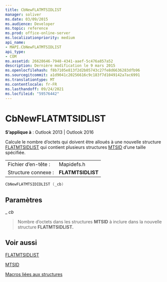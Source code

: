 ```yaml
---
title: CbNewFLATMTSIDLIST
manager: soliver
ms.date: 03/09/2015
ms.audience: Developer
ms.topic: reference
ms.prod: office-online-server
ms.localizationpriority: medium
api_name:
- MAPI.CbNewFLATMTSIDLIST
api_type:
- COM
ms.assetid: 26628646-7948-4341-aaef-5c476a857a52
description: Dernière modification le 9 mars 2015
ms.openlocfilehash: f8b7105e813f2d2b05743c27fe8d6636283dfb96
ms.sourcegitcommit: a1d9041c20256616c9c183f7d1049142a7ac6991
ms.translationtype: MT
ms.contentlocale: fr-FR
ms.lasthandoff: 09/24/2021
ms.locfileid: "59576442"
---
```

# <a name="cbnewflatmtsidlist"></a>CbNewFLATMTSIDLIST

  
  
**S’applique à** : Outlook 2013 | Outlook 2016 
  
Calcule le nombre d’octets qui doivent être alloués à une nouvelle structure [FLATMTSIDLIST](flatmtsidlist.md) qui contient plusieurs structures [MTSID](mtsid.md) d’une taille spécifiée. 
  
|||
|:-----|:-----|
|Fichier d’en-tête :  <br/> |Mapidefs.h  <br/> |
|Structure connexe :  <br/> |**FLATMTSIDLIST** <br/> |
   
```cpp
CbNewFLATMTSIDIDLIST (_cb)
```

## <a name="parameters"></a>Paramètres

 _ _cb_
  
> Nombre d’octets dans les structures **MTSID** à inclure dans la nouvelle structure **FLATMTSIDLIST.** 
    
## <a name="see-also"></a>Voir aussi



[FLATMTSIDLIST](flatmtsidlist.md)
  
[MTSID](mtsid.md)


[Macros liées aux structures](macros-related-to-structures.md)

